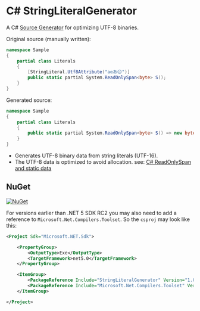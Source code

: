 # C# StringLiteralGenerator

A C# [Source Generator](https://github.com/dotnet/roslyn/blob/master/docs/features/source-generators.md) for optimizing UTF-8 binaries.

Original source (manually written):

```cs
namespace Sample
{
    partial class Literals
    {
        [StringLiteral.Utf8Attribute("aαあ😊")]
        public static partial System.ReadOnlySpan<byte> S();
    }
}
```

Generated source:

```cs
namespace Sample
{
    partial class Literals
    {
        public static partial System.ReadOnlySpan<byte> S() => new byte[] {97, 206, 177, 227, 129, 130, 240, 159, 152, 138, };
    }
}
```

- Generates UTF-8 binary data from string literals (UTF-16).
- The UTF-8 data is optimized to avoid allocation. see: [C# ReadOnlySpan and static data](https://vcsjones.dev/2019/02/01/csharp-readonly-span-bytes-static/)

## NuGet

[![NuGet](https://img.shields.io/nuget/v/StringLiteralGenerator?style=flat-square)](https://www.nuget.org/packages/StringLiteralGenerator)

For versions earlier than .NET 5 SDK RC2 you may also need to add a reference to `Microsoft.Net.Compilers.Toolset`.
So the `csproj` may look like this:
```xml
<Project Sdk="Microsoft.NET.Sdk">

    <PropertyGroup>
        <OutputType>Exe</OutputType>
        <TargetFramework>net5.0</TargetFramework>
    </PropertyGroup>

    <ItemGroup>
        <PackageReference Include="StringLiteralGenerator" Version="1.0.0-preiew" />
        <PackageReference Include="Microsoft.Net.Compilers.Toolset" Version="3.8.0-4.final" PrivateAssets="all" />
    </ItemGroup>

</Project>
```
